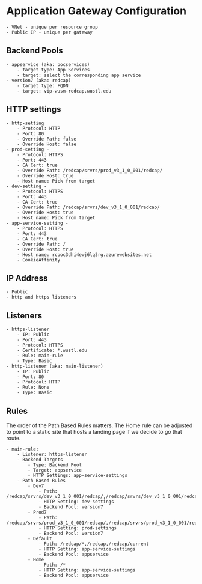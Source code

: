 # Application Gateway Configuration 
    - VNet - unique per resource group
    - Public IP - unique per gateway

## Backend Pools
    - appservice (aka: pocservices)
        - target type: App Services
        - target: select the corresponding app service 
    - version7 (aka: redcap)
        - target type: FQDN
        - target: vip-wusm-redcap.wustl.edu
## HTTP settings
    - http-setting
        - Protocol: HTTP
        - Port: 80
        - Override Path: false
        - Override Host: false
    - prod-setting - 
        - Protocol: HTTPS
        - Port: 443
        - CA Cert: true
        - Override Path: /redcap/srvrs/prod_v3_1_0_001/redcap/
        - Override Host: true
        - Host name: Pick from target
    - dev-setting - 
        - Protocol: HTTPS
        - Port: 443
        - CA Cert: true
        - Override Path: /redcap/srvrs/dev_v3_1_0_001/redcap/
        - Override Host: true
        - Host name: Pick from target
    - app-service-setting - 
        - Protocol: HTTPS
        - Port: 443
        - CA Cert: true
        - Override Path: /
        - Override Host: true
        - Host name: rcpoc3dhi4ewj6lq3rg.azurewebsites.net
        - CookieAffinity

## IP Address
    - Public
    - http and https listeners

## Listeners
    - https-listener
        - IP: Public
        - Port: 443
        - Protocol: HTTPS
        - Certificate: *.wustl.edu
        - Rule: main-rule
        - Type: Basic
    - http-listener (aka: main-listener)
        - IP: Public
        - Port: 80
        - Protocol: HTTP
        - Rule: None
        - Type: Basic

## Rules
The order of the Path Based Rules matters. The Home rule can be adjusted to point to a static site that hosts a landing page if we decide to go that route.

    - main-rule:
        - Listener: https-listener
        - Backend Targets
            - Type: Backend Pool
            - Target: appservice
            - HTTP Settings: app-service-settings
        - Path Based Rules
            - Dev7
                - Path: /redcap/srvrs/dev_v3_1_0_001/redcap/,/redcap/srvrs/dev_v3_1_0_001/redcap/*
                - HTTP Setting: dev-settings
                - Backend Pool: version7
            - Prod7
                - Path: /redcap/srvrs/prod_v3_1_0_001/redcap/,/redcap/srvrs/prod_v3_1_0_001/redcap/*
                - HTTP Setting: prod-settings
                - Backend Pool: version7
            - Default
                - Path: /redcap/*,/redcap,/redcap/current
                - HTTP Setting: app-service-settings
                - Backend Pool: appservice
            - Home
                - Path: /*
                - HTTP Setting: app-service-settings
                - Backend Pool: appservice

